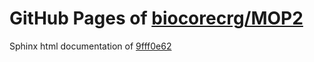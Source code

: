 GitHub Pages of [biocorecrg/MOP2](https://github.com/biocorecrg/MOP2.git)
===
Sphinx html documentation of [9fff0e62](https://github.com/biocorecrg/MOP2/tree/9fff0e626154d69898d5c20edf2509706321076b)
